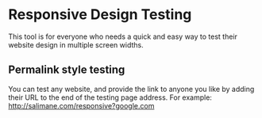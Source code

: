 # Responsive Design Testing
This tool is for everyone who needs a quick and easy way to test their website design in multiple screen widths.

## Permalink style testing
You can test any website, and provide the link to anyone you like by adding their URL to the end of the testing page address.
For example:
http://salimane.com/responsive?google.com